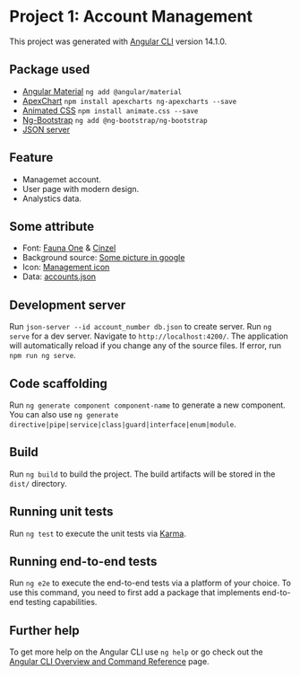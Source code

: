 # Project 1: Account Management

This project was generated with [Angular CLI](https://github.com/angular/angular-cli) version 14.1.0.

## Package used

- [Angular Material](https://material.angular.io/) `ng add @angular/material`
- [ApexChart](https://apexcharts.com/) `npm install apexcharts ng-apexcharts --save`
- [Animated CSS](https://animate.style/) `npm install animate.css --save`
- [Ng-Bootstrap](https://ng-bootstrap.github.io/) `ng add @ng-bootstrap/ng-bootstrap`
- [JSON server](https://github.com/typicode/json-server#generate-random-data)

## Feature

- Managemet account.
- User page with modern design.
- Analystics data.

## Some attribute
- Font: [Fauna One](https://fonts.google.com/specimen/Fauna+One?query=Fauna+One) & [Cinzel](https://fonts.google.com/specimen/Cinzel?query=Cinzel)
- Background source: [Some picture in google](https://google.com)
- Icon: [Management icon](https://pngtree.com/freepng/vector-management-icon_4171359.html)
- Data: [accounts.json](src/accounts.json)

## Development server

Run `json-server --id account_number db.json` to create server.
Run `ng serve` for a dev server. Navigate to `http://localhost:4200/`. The application will automatically reload if you change any of the source files.
If error, run `npm run ng serve`.

## Code scaffolding

Run `ng generate component component-name` to generate a new component. You can also use `ng generate directive|pipe|service|class|guard|interface|enum|module`.

## Build

Run `ng build` to build the project. The build artifacts will be stored in the `dist/` directory.

## Running unit tests

Run `ng test` to execute the unit tests via [Karma](https://karma-runner.github.io).

## Running end-to-end tests

Run `ng e2e` to execute the end-to-end tests via a platform of your choice. To use this command, you need to first add a package that implements end-to-end testing capabilities.

## Further help

To get more help on the Angular CLI use `ng help` or go check out the [Angular CLI Overview and Command Reference](https://angular.io/cli) page.
